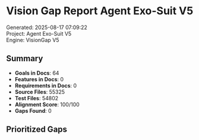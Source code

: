 # Vision Gap Report  Agent Exo-Suit V5

Generated: 2025-08-17 07:09:22  
Project: Agent Exo-Suit V5  
Engine: VisionGap V5  

## Summary
- **Goals in Docs**: 64
- **Features in Docs**: 0
- **Requirements in Docs**: 0
- **Source Files**: 55325
- **Test Files**: 54802
- **Alignment Score**: 100/100
- **Gaps Found**: 0

## Prioritized Gaps
